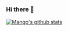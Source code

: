 ### Hi there 👋
[![Mango's github stats](https://github-readme-stats.vercel.app/api?username=mango-lzp)](https://github.com/mango-lzp/github-readme-stats)

<!--
**zR00t1/zR00t1** is a ✨ _special_ ✨ repository because its `README.md` (this file) appears on your GitHub profile.

Here are some ideas to get you started:

- 🔭 I’m currently working on ...
- 🌱 I’m currently learning ...
- 👯 I’m looking to collaborate on ...
- 🤔 I’m looking for help with ...
- 💬 Ask me about ...
- 📫 How to reach me: ...
- 😄 Pronouns: ...
- ⚡ Fun fact: ...
-->
